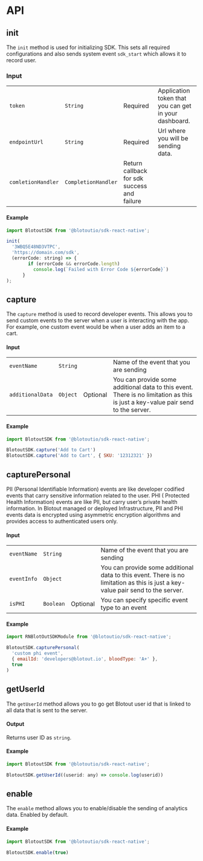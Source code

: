 # API

## init
The `init` method is used for initializing SDK. This sets all required configurations and also sends system event `sdk_start` which allows it to record user.

### Input
|                  |          |          |                                                                                                                            |
| ---------------- | -------- | -------- | -------------------------------------------------------------------------------------------------------------------------- |
| `token`          | `String` | Required | Application token that you can get in your dashboard.  |
| `endpointUrl`    | `String` | Required | Url where you will be sending data. |
| `comletionHandler` | `CompletionHandler`| Return callback for sdk success and failure|                                              


#### Example
```js
import BlotoutSDK from '@blotoutio/sdk-react-native';

init(
  '3WBQ5E48ND3VTPC',
  'https://domain.com/sdk',
  (errorCode: string) => {
        if (errorCode && errorCode.length)
          console.log(`Failed with Error Code ${errorCode}`)
      }
);
```

## capture
The `capture` method is used to record developer events. This allows you to send custom events to the server when a user is interacting with the app. For example, one custom event would be when a user adds an item to a cart.

#### Input
|||||
|---|---|---|---|
| `eventName` | `String` |  | Name of the event that you are sending |
| `additionalData` | `Object` | Optional | You can provide some additional data to this event. There is no limitation as this is just a key-value pair send to the server. |

#### Example
```js
import BlotoutSDK from '@blotoutio/sdk-react-native';

BlotoutSDK.capture('Add to Cart')
BlotoutSDK.capture('Add to Cart', { SKU: '12312321' })
```

## capturePersonal
PII (Personal Identifiable Information) events are like developer codified events that carry sensitive information related to the user.
PHI ( Protected Health Information) events are like PII, but carry user’s private health information.
In Blotout managed or deployed Infrastructure, PII and PHI events data is encrypted using asymmetric encryption algorithms and provides access to authenticated users only.

#### Input
|||||
|---|---|---|---|
| `eventName` | `String` |  | Name of the event that you are sending |
| `eventInfo` | `Object` | | You can provide some additional data to this event. There is no limitation as this is just a key-value pair send to the server. |
| `isPHI` | `Boolean` | Optional | You can specify specific event type to an event|


#### Example
```js
import RNBlotOutSDKModule from '@blotoutio/sdk-react-native';

BlotoutSDK.capturePersonal(
  'custom phi event',
  { emailId: 'developers@blotout.io', bloodType: 'A+' },
  true
)
```

## getUserId
The `getUserId` method allows you to go get Blotout user id that is linked to all data that is sent to the server.

#### Output
Returns user ID as `string`.

#### Example
```js
import BlotoutSDK from '@blotoutio/sdk-react-native';

BlotoutSDK.getUserId((userid: any) => console.log(userid))
```


## enable
The `enable` method allows you to enable/disable the sending of analytics data. Enabled by default.

#### Example
```js
import BlotoutSDK from '@blotoutio/sdk-react-native';

BlotoutSDK.enable(true)
```
